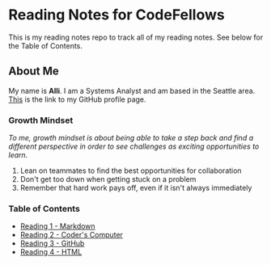 # Reading Notes for CodeFellows

This is my reading notes repo to track all of my reading notes. See below for the Table of Contents.  

## About Me

My name is **Alli**. I am a Systems Analyst and am based in the Seattle area. [This](https://github.com/atjader10) is the link to my GitHub profile page. 

### Growth Mindset

*To me, growth mindset is about being able to take a step back and find a different perspective in order to see challenges as exciting opportunities to learn.*

1. Lean on teammates to find the best opportunities for collaboration
2. Don't get too down when getting stuck on a problem
3. Remember that hard work pays off, even if it isn't always immediately

### Table of Contents
- [Reading 1 - Markdown](markdown.md)
- [Reading 2 - Coder's Computer](coderscomputer.md)
- [Reading 3 - GitHub](github.md)
- [Reading 4 - HTML](html.md)


